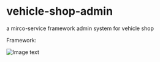 # vehicle-shop-admin
a mirco-service framework admin system for vehicle shop

Framework:

![Image text](https://github.com/xiexiaobiao/vehicle-shop-admin/blob/master/resource/framework.PNG)